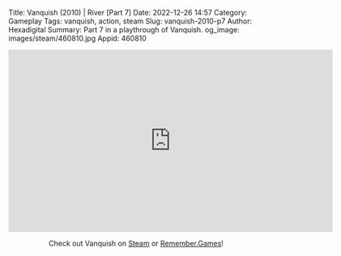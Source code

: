 Title: Vanquish (2010) | River [Part 7]
Date: 2022-12-26 14:57
Category: Gameplay
Tags: vanquish,  action, steam
Slug: vanquish-2010-p7
Author: Hexadigital
Summary: Part 7 in a playthrough of Vanquish.
og_image: images/steam/460810.jpg
Appid: 460810

<center><iframe src="https://www.youtube.com/embed/d8tlBxEYuBA?feature=oembed" allow="accelerometer; autoplay; encrypted-media; gyroscope; picture-in-picture" width="640" height="360" frameborder="0"></iframe>

Check out Vanquish on [Steam](https://store.steampowered.com/app/460810/?curator_clanid=34633900) or [Remember.Games](https://remember.games/game/5442/vanquish/)!</center>